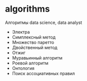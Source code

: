 # algorithms

Алгоритмы data science, data analyst
- Электра
- Симплексный метод
- Множество паретто
- Двойственный метод
- Отжиг
- Муравьинный алгоритм
- Роевой алгоритм
- Онтология
- Поиск ассоциативных правил
